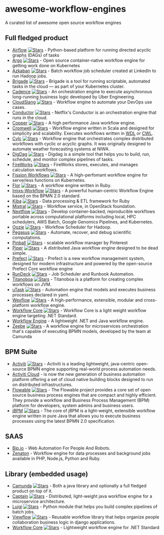 # awesome-workflow-engines
A curated list of awesome open source workflow engines

## Full fledged product
* [Airflow](https://github.com/apache/incubator-airflow) [![Stars](https://img.shields.io/github/stars/apache/incubator-airflow.svg)](https://github.com/apache/incubator-airflow) - Python-based platform for running directed acyclic graphs (DAGs) of tasks
* [Argo](https://github.com/argoproj/argo) [![Stars](https://img.shields.io/github/stars/argoproj/argo.svg)](https://github.com/argoproj/argo) - Open source container-native workflow engine for getting work done on Kubernetes
* [Azkaban](https://azkaban.github.io/) [![Stars](https://img.shields.io/github/stars/azkaban/azkaban.svg)](https://github.com/azkaban/azkaban) - Batch workflow job scheduler created at LinkedIn to run Hadoop jobs.
* [Brigade](https://brigade.sh/) [![Stars](https://img.shields.io/github/stars/brigadecore/brigade.svg)](https://github.com/brigadecore/brigade) - Brigade is a tool for running scriptable, automated tasks in the cloud — as part of your Kubernetes cluster.
* [Cadence](https://github.com/uber/cadence) [![Stars](https://img.shields.io/github/stars/uber/cadence.svg)](https://github.com/uber/cadence) - An orchestration engine to execute asynchronous long-running business logic developed by Uber Engineering.
* [CloudSlang](http://www.cloudslang.io/) [![Stars](https://img.shields.io/github/stars/CloudSlang/cloud-slang.svg)](https://github.com/CloudSlang/cloud-slang) - Workflow engine to automate your DevOps use cases.
* [Conductor](https://netflix.github.io/conductor/) [![Stars](https://img.shields.io/github/stars/Netflix/conductor.svg)](https://github.com/Netflix/conductor) - Netflix's Conductor is an orchestration engine that runs in the cloud.
* [Copper](https://github.com/copper-engine/copper-engine) [![Stars](https://img.shields.io/github/stars/copper-engine/copper-engine.svg)](https://github.com/copper-engine/copper-engine) - A high performance Java workflow engine.
* [Cromwell](https://github.com/broadinstitute/cromwell) [![Stars](https://img.shields.io/github/stars/broadinstitute/cromwell.svg)](https://github.com/broadinstitute/cromwell) - Workflow engine written in Scala and designed for simplicity and scalability. Executes workflows written in [WDL](https://github.com/openwdl/wdl) or [CWL](https://www.commonwl.org/).
* [Cylc](https://cylc.github.io/) [![Stars](https://img.shields.io/github/stars/cylc/cylc-flow.svg)](https://github.com/cylc/cylc-flow) - Workflow engine that orchestrates complex distributed workflows with cyclic or acyclic graphs. It was originally designed to automate weather forecasting systems at NIWA.
* [DigDag](https://www.digdag.io) [![Stars](https://img.shields.io/github/stars/treasure-data/digdag.svg)](https://github.com/treasure-data/digdag) - Digdag is a simple tool that helps you to build, run, schedule, and monitor complex pipelines of tasks.
* [FireWorks](https://materialsproject.github.io/fireworks/) [![Stars](https://img.shields.io/github/stars/materialsproject/fireworks.svg)](https://github.com/materialsproject/fireworks) - FireWorks stores, executes, and manages calculation workflows.
* [Fission Workflows](https://github.com/fission/fission-workflows) [![Stars](https://img.shields.io/github/stars/fission/fission-workflows.svg)](https://github.com/fission/fission-workflows) - A high-perfomant workflow engine for serverless functions on Kubernetes.
* [Flor](https://github.com/floraison/flor) [![Stars](https://img.shields.io/github/stars/floraison/flor.svg)](https://github.com/floraison/flor) - A workflow engine written in Ruby.
* [Imixs-Workflow](https://www.imixs.org) [![Stars](https://img.shields.io/github/stars/imixs/imixs-workflow.svg)](https://github.com/imixs/imixs-workflow) - A powerful human-centric Workflow Engine based on the BPMN 2.0 standard.
* [Kiba](https://www.kiba-etl.org/) [![Stars](https://img.shields.io/github/stars/thbar/kiba.svg)](https://github.com/thbar/kiba) - Data processing & ETL framework for Ruby
* [Mistral](https://docs.openstack.org/mistral/latest) [![Stars](https://img.shields.io/github/stars/openstack/mistral.svg)](https://github.com/openstack/mistral) - Workflow service, in OpenStack foundation.
* [Nextflow](https://www.nextflow.io/) [![Stars](https://img.shields.io/github/stars/nextflow-io/nextflow.svg)](https://github.com/nextflow-io/nextflow) - Develop container-backed, reproducible workflows portable across computational platforms including local, HPC schedulers, AWS Batch, Google Genomics Pipelines, and Kubernetes. 
* [Oozie](http://oozie.apache.org/) [![Stars](https://img.shields.io/github/stars/apache/oozie.svg)](https://github.com/apache/oozie) - Workflow Scheduler for Hadoop.
* [Pegasus](https://pegasus.isi.edu/) [![Stars](https://img.shields.io/github/stars/pegasus-isi/pegasus.svg)](https://github.com/pegasus-isi/pegasus)  - Automate, recover, and debug scientific computations.
* [Pinball](https://github.com/pinterest/pinball) [![Stars](https://img.shields.io/github/stars/pinterest/pinball.svg)](https://github.com/pinterest/pinball)  - scalable workflow manager by Pinterest
* [Piper](https://github.com/creactiviti/piper) [![Stars](https://img.shields.io/github/stars/creactiviti/piper.svg)](https://github.com/creactiviti/piper)  - A distributed Java workflow engine designed to be dead simple.
* [Prefect](https://github.com/PrefectHQ/prefect) [![Stars](https://img.shields.io/github/stars/PrefectHQ/prefect.svg)](https://github.com/PrefectHQ/prefect)  - Prefect is a new workflow management system, designed for modern infrastructure and powered by the open-source Prefect Core workflow engine
* [RunDeck](http://rundeck.org/) [![Stars](https://img.shields.io/github/stars/rundeck/rundeck.svg)](https://github.com/rundeck/rundeck) - Job Scheduler and Runbook Automation.
* [Titanoboa](https://titanoboa.io/) [![Stars](https://img.shields.io/github/stars/mikub/titanoboa.svg)](https://github.com/mikub/titanoboa) - Titanoboa is a platform for creating complex workflows on JVM.
* [uTask](https://github.com/ovh/utask) [![Stars](https://img.shields.io/github/stars/ovh/utask)](https://github.com/ovh/utask/stargazers) - Automation engine that models and executes business processes declared in yaml.
* [Wexflow](https://wexflow.github.io) [![Stars](https://img.shields.io/github/stars/aelassas/Wexflow.svg)](https://github.com/aelassas/Wexflow) - A high-performance, extensible, modular and cross-platform workflow engine.
* [Workflow Core](https://github.com/danielgerlag/workflow-core) [![Stars](https://img.shields.io/github/stars/danielgerlag/workflow-core.svg)](https://github.com/danielgerlag/workflow-core) - Workflow Core is a light weight workflow engine targeting .NET Standard.
* [Workflow Engine](https://workflowengine.io) - A lightweight .NET and Java workflow engine.
* [Zeebe](https://zeebe.io) [![Stars](https://img.shields.io/github/stars/zeebe-io/zeebe.svg)](https://github.com/zeebe-io/zeebe) - A workflow engine for microservices orchestration that's capable of executing BPMN models, developed by the team at Camunda

## BPM Suite

* [Activiti](https://www.activiti.org/) [![Stars](https://img.shields.io/github/stars/Activiti/Activiti.svg)](https://github.com/Activiti/Activiti) - Activiti is a leading lightweight, java-centric open-source BPMN engine supporting real-world process automation needs.
* [Activiti Cloud](https://activiti.gitbooks.io/activiti-7-developers-guide/content/introduction.html) - is now the new generation of business automation platform offering a set of cloud native building blocks designed to run on distributed infrastructures.
* [Flowable](https://github.com/flowable/flowable-engine) [![Stars](https://img.shields.io/github/stars/flowable/flowable-engine.svg)](https://github.com/flowable/flowable-engine) - The Flowable project provides a core set of open source business process engines that are compact and highly efficient. They provide a workflow and Business Process Management (BPM) platform for developers, system admins and business users.
* [jBPM](https://www.jbpm.org/) [![Stars](https://img.shields.io/github/stars/kiegroup/jbpm.svg)](https://github.com/kiegroup/jbpm) - The core of jBPM is a light-weight, extensible workflow engine written in pure Java that allows you to execute business processes using the latest BPMN 2.0 specification.

## SAAS
* [Bip.io](https://bip.io/) - Web Automation For People And Robots.
* [Zenaton](https://zenaton.com) - Workflow engine for data processes and background jobs available in PHP, Node.js, Python and Ruby.

## Library (embedded usage)

* [Camunda](https://camunda.org) [![Stars](https://img.shields.io/github/stars/camunda/camunda-bpm-platform.svg)](https://github.com/camunda/camunda-bpm-platform) - Both a java library and optionally a full fledged product on top of it.
* [Captain](https://github.com/LiveRamp/captain) [![Stars](https://img.shields.io/github/stars/LiveRamp/captain.svg)](https://github.com/LiveRamp/captain) - Distributed, light-weight java workflow engine for a microservice architecture.
* [Luigi](https://github.com/spotify/luigi) [![Stars](https://img.shields.io/github/stars/spotify/luigi.svg)](https://github.com//spotify/luigi) - Python module that helps you build complex pipelines of batch jobs.
* [Viewflow](http://viewflow.io) [![Stars](https://img.shields.io/github/stars/viewflow/viewflow.svg)](https://github.com/viewflow/viewflow) - Reusable workflow library that helps organize people collaboration business logic in django applications.
* [Workflow Core](https://github.com/danielgerlag/workflow-core) [![Stars](https://img.shields.io/github/stars/danielgerlag/workflow-core.svg)](https://github.com/danielgerlag/workflow-core) - Lightweight workflow engine for .NET Standard
